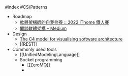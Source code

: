 #index #CS/Patterns 

* Roadmap
    * [軟體架構師的自我修養 :: 2022 iThome 鐵人賽](https://ithelp.ithome.com.tw/users/20146414/ironman/5313)
    * [閒談軟體架構 – Medium](https://medium.com/%E9%96%92%E8%AB%87%E8%BB%9F%E9%AB%94%E6%9E%B6%E6%A7%8B)
* Design 
	* [The C4 model for visualising software architecture](https://c4model.com/)
	* [[REST]]
* Commonly used tools
	* [[UnifiedModelingLanguage]]
	* Socket programming
		* [[ZeroMQ]]
		* 
